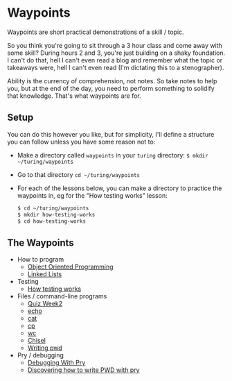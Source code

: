 Waypoints
=========

Waypoints are short practical demonstrations of a skill / topic.

So you think you're going to sit through a 3 hour class and come away with some skill?
During hours 2 and 3, you're just building on a shaky foundation.
I can't do that, hell I can't even read a blog and remember what the topic or takeaways were,
hell I can't even read (I'm dictating this to a stenographer).

Ability is the currency of comprehension, not notes.
So take notes to help you, but at the end of the day,
you need to perform something to solidify that knowledge.
That's what waypoints are for.

Setup
-----

You can do this however you like, but for simplicity, I'll define a structure you can follow unless you have some reason not to:

* Make a directory called `waypoints` in your `turing` directory: `$ mkdir ~/turing/waypoints`
* Go to that directory `cd ~/turing/waypoints`
* For each of the lessons below, you can make a directory to practice the waypoints in, eg for the "How testing works" lesson:

  ```sh
  $ cd ~/turing/waypoints
  $ mkdir how-testing-works
  $ cd how-testing-works
  ```

The Waypoints
-------------

* How to program
  * [Object Oriented Programming](waypoints/object_oriented_programming.md)
  * [Linked Lists](waypoints/linked_lists.md)
* Testing
  * [How testing works](waypoints/how_testing_works.md)
* Files / command-line programs
  * [Quiz Week2](waypoints/quiz_week2.md)
  * [echo](waypoints/echo.md)
  * [cat](waypoints/cat.md)
  * [cp](waypoints/cp.md)
  * [wc](waypoints/wc.md)
  * [Chisel](waypoints/chisel.md)
  * [Writing pwd](waypoints/pwd.md)
* Pry / debugging
  * [Debugging With Pry](waypoints/debugging_with_pry.md)
  * [Discovering how to write PWD with pry](waypoints/pwd.md)
